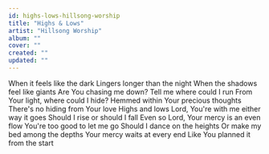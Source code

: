 ```yaml
---
id: highs-lows-hillsong-worship
title: "Highs & Lows"
artist: "Hillsong Worship"
album: ""
cover: ""
created: ""
updated: ""
---
```


When it feels like the dark
Lingers longer than the night
When the shadows feel like giants
Are You chasing me down?
Tell me where could I run
From Your light, where could I hide?
Hemmed within Your precious thoughts
There's no hiding from Your love
Highs and lows
Lord, You're with me either way it goes
Should I rise or should I fall
Even so
Lord, Your mercy is an even flow
You're too good to let me go
Should I dance on the heights
Or make my bed among thе depths
Your mercy waits at evеry end
Like You planned it from the start
